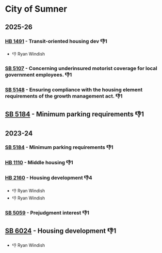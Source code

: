 # City of Sumner
## 2025-26

### [HB 1491](/bill/2025-26/hb/1491/) - Transit-oriented housing dev  👎1 
* 👎 Ryan Windish

### [SB 5107](/bill/2025-26/sb/5107/) - Concerning underinsured motorist coverage for local government employees.  👎1 

### [SB 5148](/bill/2025-26/sb/5148/) - Ensuring compliance with the housing element requirements of the growth management act.  👎1 

## [SB 5184](/bill/2025-26/sb/5184/) - Minimum parking requirements  👎1 

## 2023-24

### [SB 5184](/bill/2023-24/sb/5184/) - Minimum parking requirements  👎1 

### [HB 1110](/bill/2023-24/hb/1110/) - Middle housing  👎1 

### [HB 2160](/bill/2023-24/hb/2160/) - Housing development  👎4 
* 👎 Ryan Windish
* 👎 Ryan Windish

### [SB 5059](/bill/2023-24/sb/5059/) - Prejudgment interest  👎1 

## [SB 6024](/bill/2023-24/sb/6024/) - Housing development  👎1 
* 👎 Ryan Windish
